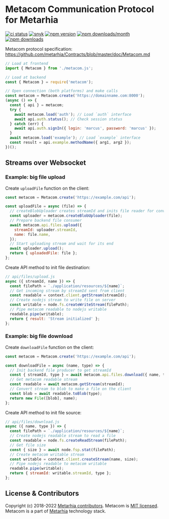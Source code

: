 # Metacom Communication Protocol for Metarhia

[![ci status](https://github.com/metarhia/metacom/workflows/Testing%20CI/badge.svg)](https://github.com/metarhia/metacom/actions?query=workflow%3A%22Testing+CI%22+branch%3Amaster)
[![snyk](https://snyk.io/test/github/metarhia/metacom/badge.svg)](https://snyk.io/test/github/metarhia/metacom)
[![npm version](https://badge.fury.io/js/metacom.svg)](https://badge.fury.io/js/metacom)
[![npm downloads/month](https://img.shields.io/npm/dm/metacom.svg)](https://www.npmjs.com/package/metacom)
[![npm downloads](https://img.shields.io/npm/dt/metacom.svg)](https://www.npmjs.com/package/metacom)

Metacom protocol specification:
https://github.com/metarhia/Contracts/blob/master/doc/Metacom.md

```js
// Load at frontend
import { Metacom } from './metacom.js';

// Load at backend
const { Metacom } = require('metacom');

// Open connection (both platforms) and make calls
const metacom = Metacom.create('https://domainname.com:8000');
(async () => {
  const { api } = metacom;
  try {
    await metacom.load('auth'); // Load `auth` interface
    await api.auth.status(); // Check session status
  } catch (err) {
    await api.auth.signIn({ login: 'marcus', password: 'marcus' });
  }
  await metacom.load('example'); // Load `example` interface
  const result = api.example.methodName({ arg1, arg2 });
})();
```

## Streams over Websocket

### Example: big file upload

Create `uploadFile` function on the client:

```js
const metacom = Metacom.create('https://example.com/api');

const uploadFile = async (file) => {
  // createBlobUploader creates streamId and inits file reader for convenience
  const uploader = metacom.createBlobUploader(file);
  // Prepare backend file consumer
  await metacom.api.files.upload({
    streamId: uploader.streamId,
    name: file.name,
  });
  // Start uploading stream and wait for its end
  await uploader.upload();
  return { uploadedFile: file };
};
```

Create API method to init file destination:

```js
// api/files/upload.js
async ({ streamId, name }) => {
  const filePath = `./application/resources/${name}`;
  // Get incoming stream by streamId sent from client
  const readable = context.client.getStream(streamId);
  // Create nodejs stream to write file on server
  const writable = node.fs.createWriteStream(filePath);
  // Pipe metacom readable to nodejs writable
  readable.pipe(writable);
  return { result: 'Stream initialized' };
};
```

### Example: big file download

Create `downloadFile` function on the client:

```js
const metacom = Metacom.create('https://example.com/api');

const downloadFile = async (name, type) => {
  // Init backend file producer to get streamId
  const { streamId, type } = await metacom.api.files.download({ name, type });
  // Get metacom readable stream
  const readable = await metacom.getStream(streamId);
  // Convert stream to blob to make a file on the client
  const blob = await readable.toBlob(type);
  return new File([blob], name);
};
```

Create API method to init file source:

```js
// api/files/download.js
async ({ name, type }) => {
  const filePath = `./application/resources/${name}`;
  // Create nodejs readable stream to read a file
  const readable = node.fs.createReadStream(filePath);
  // Get file size
  const { size } = await node.fsp.stat(filePath);
  // Create metacom writable stream
  const writable = context.client.createStream(name, size);
  // Pipe nodejs readable to metacom writable
  readable.pipe(writable);
  return { streamId: writable.streamId, type };
};
```

## License & Contributors

Copyright (c) 2018-2022 [Metarhia contributors](https://github.com/metarhia/metacom/graphs/contributors).
Metacom is [MIT licensed](./LICENSE).\
Metacom is a part of [Metarhia](https://github.com/metarhia) technology stack.
